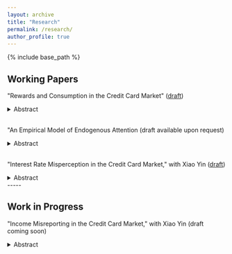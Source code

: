 ```yaml
---
layout: archive
title: "Research"
permalink: /research/
author_profile: true
---
```


{% include base_path %}

Working Papers
-----
"Rewards and Consumption in the Credit Card Market" ([draft](https://ssrn.com/abstract=4497019))
<details>
<summary>Abstract</summary>
<br>
Reward programs are often a prominent feature of credit cards. Collaborating with a leading bank in China, I combine proprietary consumer-level data and a survey to study the causal effect of rewards on consumption and consumers' subjective expectations. I leverage a fuzzy regression discontinuity (RD) design to show that a more generous reward design causes consumption increases across both reward-earning and non-reward-earning categories. Applying the fuzzy RD to the survey data, I find that consumers correctly anticipate the impact of reward design on reward-earning consumption but underestimate its effect on total consumption. Using a stylized model, I study the implications of this misperception for market structure and welfare. My calibration results show that consumer misperceptions incentivize banks to offer more generous rewards, which ultimately diminishes market efficiency and leads to a cross-subsidy from less to more sophisticated consumers.
<br>
<img src="/images/reward-rd.png" alt="Reward Effect using Fuzzy RD" width="800"/>
</details>
<br/>

"An Empirical Model of Endogenous Attention (draft available upon request)
<details>
<summary>Abstract</summary>
<br>
Before making a choice, individuals can gradually gather information on multiple different possible alternatives. Analysts may observe how long the individuals gather information on each alternative, when individuals switch from  gathering information on one alternative to gathering information on another alternative, and when individuals make a final choice. We develop an empirical model on this choice process, endogenizing the choice of which alternative the individual obtains information from at each point in time, and estimate the model with data from eye-tracking experiments. The empirical analysis yields estimates of the relative size of search costs, switching costs, and informativeness of search for information. Counterfactual analysis shows that higher switch costs reduce search duration and induce less attention switches; in comparison, higher search costs also reduce search duration but induce more attention switches.
%We then study the counterfactual of having lower search costs and switching costs, estimating the effect on the time to make a decision and the number of attention switches across alternatives. 
The model also delivers that there is a positive correlation between attention to an alternative and likelihood of that alternative being chosen, through the individuals choosing to learn more about the alternatives for which the individuals have beliefs of a higher preference. 
<br>
<img src="/images/search-mdp.png" alt="Optimal Search Policy" width="800"/>
</details>
<br/>

"Interest Rate Misperception in the Credit Card Market," with Xiao Yin ([draft](https://papers.ssrn.com/sol3/papers.cfm?abstract_id=4256372))
<details>
<summary>Abstract</summary>
<br>
Combining bank account data and surveys, we find that consumers have noisy perceptions of the interest costs of credit card debt. Underestimations in interest rates induce a higher debt, while overestimations do not affect borrowing. Undergoing an information treatment that informs the true costs of borrowing, consumers with underestimations upwardly revised their perceived interest rates and reduced debts. Despite a huge instantaneous response, consumers' misperceptions and debts reverted by more than 50% six months post-treatment. To explain the short-living effects, we use consumers' banking app login behavior to show that the reversal of misperception is consistent with the ostrich effect where consumers selectively avoid unfavorable information when interest rates are high.
<br>
<img src="/images/debt-bias.png" alt="Interest Rate Misperception and Debt" width="400"/>
<img src="/images/pr_revision.png" alt="Perceived Interest Rate Revision" width="400"/>
</details>
-----

Work in Progress
-----

"Income Misreporting in the Credit Card Market," with Xiao Yin (draft coming soon)
<details>
<summary>Abstract</summary>
<br>
(Preliminary) In the process of acquiring credit cards, consumers often self-report their income levels, a practice that tends to be prone to unverified overstatements. We empirically investigate into the existence of such income misrepresentation and assess whether financial institutions take this potential exaggeration into account. Collaborating with a leading commercial bank in China, we survey consumers on their income growth rates. By utilizing these reported growth rates and current incomes, we infer the consumers' actual income at the time of their credit card application. Our findings indicate a significant degree of income over-reporting among consumers, with an average exaggeration of approximately 30%. Further, we employ a quasi-experimental approach to determine the causal effect of this income misreporting on the allocation of credit limits. Our results suggest that the bank does, in fact, take into account such misreporting behaviors: income exaggerated by 10% decreases credit limit by around 100 US dollars. This study provides insights into consumer behaviors in credit card applications and the corresponding response of financial institutions.
<br>
<img src="/images/income.png" alt="Event Study" width="400"/>
</details>
<br/>


<!-- -----

Talks (Including Scheduled)
-----
2023: Chicago, Boston U, UT Dallas, NUS, HKUST, Peking U (Guanghua), CUHK-Shenzhen, CEPR European Conference on Household Finance, Behavioral Industrial Organization & Marketing Symposium (Michigan Ross), Bay Area Marketing Symposium (Santa Clara), Berkeley (Marketing), Berkeley (Econ-IO), Berkeley (Finance)

2022: Uber, Marketing Analytics Symposium Sydney (UNSW), Berkeley (Marketing), Berkeley (Finance)

2021: Berkeley (Marketing), Berkeley (Finance), Berkeley (Econ-IO) -->